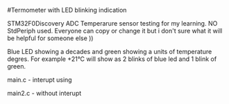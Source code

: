 #Termometer with LED blinking indication

STM32F0Discovery ADC Temperarure sensor testing for my learning. NO StdPeriph used. 
Everyone can copy or change it but i don't sure what it will be helpful for someone else ))

Blue LED showing a decades and green showing a units of temperature degres. 
For example +21°C will show as 2 blinks of blue led and 1 blink of green.

main.c - interupt using

main2.c - without interupt
